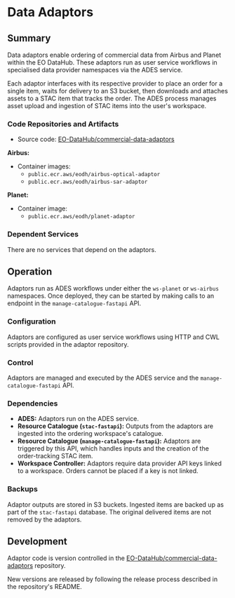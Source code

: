 # Data Adaptors

## Summary

Data adaptors enable ordering of commercial data from Airbus and Planet within the EO DataHub. These adaptors run as user service workflows in specialised data provider namespaces via the ADES service.

Each adaptor interfaces with its respective provider to place an order for a single item, waits for delivery to an S3 bucket, then downloads and attaches assets to a STAC item that tracks the order. The ADES process manages asset upload and ingestion of STAC items into the user's workspace.

### Code Repositories and Artifacts

- Source code: [EO-DataHub/commercial-data-adaptors](https://github.com/EO-DataHub/commercial-data-adaptors)

**Airbus:**
- Container images:
  - `public.ecr.aws/eodh/airbus-optical-adaptor`
  - `public.ecr.aws/eodh/airbus-sar-adaptor`

**Planet:**
- Container image:
  - `public.ecr.aws/eodh/planet-adaptor`

### Dependent Services

There are no services that depend on the adaptors.

## Operation

Adaptors run as ADES workflows under either the `ws-planet` or `ws-airbus` namespaces. Once deployed, they can be started by making calls to an endpoint in the `manage-catalogue-fastapi` API.

### Configuration

Adaptors are configured as user service workflows using HTTP and CWL scripts provided in the adaptor repository.

### Control

Adaptors are managed and executed by the ADES service and the `manage-catalogue-fastapi` API.

### Dependencies

- **ADES:** Adaptors run on the ADES service.
- **Resource Catalogue (`stac-fastapi`):** Outputs from the adaptors are ingested into the ordering workspace's catalogue.
- **Resource Catalogue (`manage-catalogue-fastapi`):** Adaptors are triggered by this API, which handles inputs and the creation of the order-tracking STAC item.
- **Workspace Controller:** Adaptors require data provider API keys linked to a workspace. Orders cannot be placed if a key is not linked.

### Backups

Adaptor outputs are stored in S3 buckets. Ingested items are backed up as part of the `stac-fastapi` database. The original delivered items are not removed by the adaptors.

## Development

Adaptor code is version controlled in the [EO-DataHub/commercial-data-adaptors](https://github.com/EO-DataHub/commercial-data-adaptors) repository.

New versions are released by following the release process described in the repository's README.
